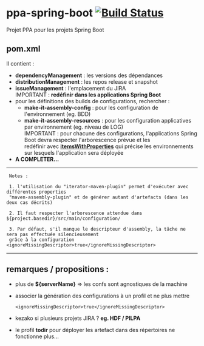 ppa-spring-boot [![Build Status](http://jenkins.agrica.loc/buildStatus/icon?job=socle/ci-SOCLE-PPA-spring-boot-master)](http://jenkins.agrica.loc/job/socle/job/ci-SOCLE-PPA-spring-boot-master/)
================= 

Projet PPA pour les projets Spring Boot

## pom.xml

Il contient :
- **dependencyManagement** : les versions des dépendances
- **distributionManagement** : les repos release et snapshot
- **issueManagement** : l'emplacement du JIRA   
IMPORTANT : **redéfinir _<jira-project>_ dans les applications Spring Boot**
- pour les définitions des builds de configurations, rechercher :
    - **make-it-assembly-config** : pour les configuration de l'environnement (eg. BDD)
    - **make-it-assembly-resources** : pour les configuration applicatives par environnement (eg. niveau de LOG)  
    IMPORTANT : pour chacune des configurations, l'applications Spring Boot devra respecter l'arborescence prévue et les  
    redéfinir avec **[itemsWithProperties](https://khmarbaise.github.io/iterator-maven-plugin/iterator-mojo.html)** qui précise les environnements sur lesquels l'application sera déployée
- **A COMPLETER...**
---
     Notes : 
     
     1. l'utilisation du "iterator-maven-plugin" permet d'exécuter avec différentes properties 
     "maven-assembly-plugin" et de générer autant d'artefacts (dans les deux cas décrits)
     
     2. Il faut respecter l'arborescence attendue dans ${project.basedir}/src/main/configuration/ 
     
     3. Par défaut, s'il manque le descripteur d'assembly, la tâche ne sera pas effectuée silencieusement
     grâce à la configuration <ignoreMissingDescriptor>true</ignoreMissingDescriptor>  
---     


## remarques / propositions :
- plus de **${serverName}** => les confs sont agnostiques de la machine
- associer la génération des configurations à un profil et ne plus mettre 
    ```
    <ignoreMissingDescriptor>true</ignoreMissingDescriptor>
    ``` 
- kezako si plusieurs projets JIRA ? **eg. HDF / PILPA**
    
- le profil **todir** pour déployer les artefact dans des répertoires ne fonctionne plus... 
 